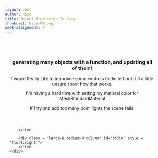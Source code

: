 ```yaml
---
layout: post
author: Nico
title: Object Production In Mass
thumbnail: Nico-W7.png
week-assignment: 7
---
```


<!--<script src= "https://cdnjs.cloudflare.com/ajax/libs/three.js/87/three.js"></script> -->
<script src="../code/nazel/nazel-snips/dat.gui.min.js"></script>
<!--<script src="../code/nazel/nazel-snips/OrbitControls.js"></script>-->
<div class="grid-container" >
      <div class="row" style = "padding: 1em;">
        <div class = "large-4 medium-4 colums">
        </div>
        <div class = "large-4 medium-4 colums">
        </div>
        <div class = "large-4 medium-4 colums">
        </div>
      </div>
      <div class="row" style = "padding: 1em;">
        <div align="CENTER">
          <h3> generating many objects with a function, and updating all of them! </h3>
          <p> I would Really Like to introduce some controls to the left but still a little unsure about how that works.</p>
          <p> I'm having a hard time with setting my matieral color for MeshStandardMaterial</p>
          <p> If I try and add too many point lights the scene fails.</p>
        </div>
    </div>
    <div class="row" style = "padding: 1em;">
        <div class = "large-4 medium-4 colums" id = "my-gui-div">

        </div>

        <div class = "large-8 medium-8 colums" id="3dDiv" style = "float:right;">
        </div>
    </div>
</div><!-- end grid container-->
<script deferred type="module" src="../code/nazel/nazel-7/nazel-7.js">
